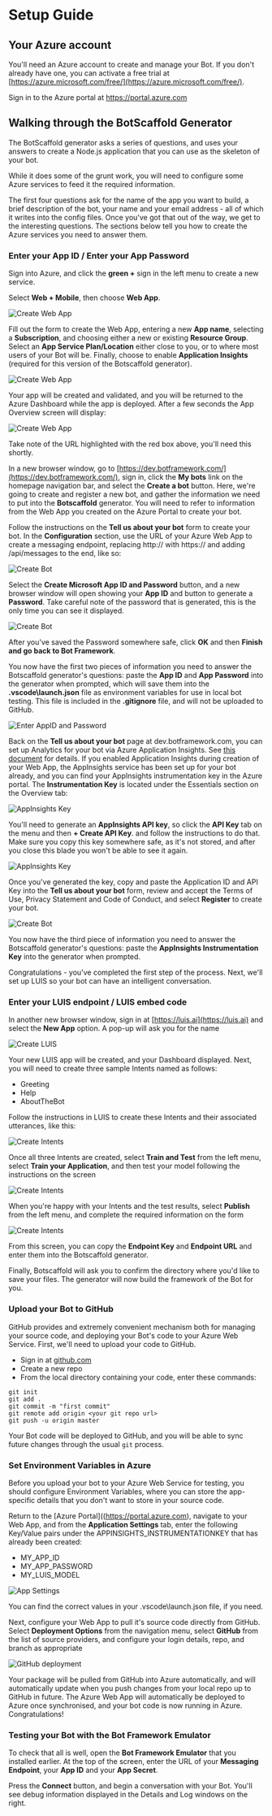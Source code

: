 # Setup Guide #

## Your Azure account ##

You'll need an Azure account to create and manage your Bot. If you don't already have one, you can activate a free trial at [https://azure.microsoft.com/free/](https://azure.microsoft.com/free/).

Sign in to the Azure portal at https://portal.azure.com

## Walking through the BotScaffold Generator ##

The BotScaffold generator asks a series of questions, and uses your answers to create a Node.js application that you can use as the skeleton of your bot. 

While it does some of the grunt work, you will need to configure some Azure services to feed it the required information. 

The first four questions ask for the name of the app you want to build, a brief description of the bot, your name and your email address - all of which it writes into the config files. Once you've got that out of the way, we get to the interesting questions. The sections below tell you how to create the Azure services you need to answer them. 

### Enter your App ID / Enter your App Password

Sign into Azure, and click the **green +** sign in the left menu to create a new service. 

Select **Web + Mobile**, then choose **Web App**. 

![Create Web App](assets/AzureCreateWebApp-1.png) 

Fill out the form to create the Web App, entering a new **App name**, selecting a **Subscription**, and choosing either a new or existing **Resource Group**. Select an **App Service Plan/Location** either close to you, or to where most users of your Bot will be. Finally, choose to enable **Application Insights** (required for this version of the Botscaffold generator).

![Create Web App](assets/AzureCreateWebApp-2.png) 

Your app will be created and validated, and you will be returned to the Azure Dashboard while the app is deployed. After a few seconds the  App Overview screen will display: 

![Create Web App](assets/AzureCreateWebApp-3.png) 

Take note of the URL highlighted with the red box above, you'll need this shortly. 

In a new browser window, go to [https://dev.botframework.com/](https://dev.botframework.com/), sign in, click the **My bots** link on the homepage navigation bar, and select the **Create a bot** button. Here, we're going to create and register a new bot, and gather the information we need to put into the **Botscaffold** generator. You will need to refer to information from the Web App you created on the Azure Portal to create your bot. 

Follow the instructions on the **Tell us about your bot** form to create your bot. In the **Configuration** section, use the URL of your Azure Web App to create a messaging endpoint, replacing http:// with https:// and adding /api/messages to the end, like so:

![Create Bot](assets/BotframeworkCreateBot-1.png)

Select the **Create Microsoft App ID and Password** button, and a new browser window will open showing your **App ID** and button to generate a **Password**. Take careful note of the password that is generated, this is the only time you can see it displayed. 

![Create Bot](assets/BotframeworkCreateBot-2.png)

After you've saved the Password somewhere safe, click **OK** and then **Finish and go back to Bot Framework**. 

You now have the first two pieces of information you need to answer the Botscaffold generator's questions: paste the **App ID** and **App Password** into the generator when prompted, which will save them into the **.vscode\launch.json** file as environment variables for use in local bot testing. This file is included in the **.gitignore** file, and will not be uploaded to GitHub. 

![Enter AppID and Password](assets/Botscaffold-1.png)

Back on the **Tell us about your bot** page at dev.botframework.com, you can set up Analytics for your bot via Azure Application Insights. See [this document](https://docs.microsoft.com/en-us/bot-framework/portal-analytics-overview#enable-analytics) for details. If you enabled Application Insights during creation of your Web App, the AppInsights service has been set up for your bot already, and you can find your AppInsights instrumentation key in the Azure portal. The **Instrumentation Key** is located under the Essentials section on the Overview tab:

![AppInsights Key](assets/AppInsights-1.png)

You'll need to generate an **AppInsights API key**, so click the **API Key** tab on the menu and then **+ Create API Key**. and follow the instructions to do that. Make sure you copy this key somewhere safe, as it's not stored, and after you close this blade you won't be able to see it again.

![AppInsights Key](assets/AppInsights-2.png)

Once you've generated the key, copy and paste the Application ID and API Key into the **Tell us about your bot** form, review and accept the Terms of Use, Privacy Statement and Code of Conduct, and select **Register** to create your bot. 

![Create Bot](assets/BotframeworkCreateBot-3.png)

You now have the third piece of information you need to answer the Botscaffold generator's questions: paste the **AppInsights Instrumentation Key** into the generator when prompted.

Congratulations - you've completed the first step of the process. Next, we'll set up LUIS so your bot can have an intelligent conversation. 

### Enter your LUIS endpoint / LUIS embed code ###

In another new browser window, sign in at [https://luis.ai](https://luis.ai) and select the **New App** option. A pop-up will ask you for the name 

![Create LUIS](assets/LUISsetup-1.png)

Your new LUIS app will be created, and your Dashboard displayed. Next, you will need to create three sample Intents named as follows:

- Greeting
- Help
- AboutTheBot

Follow the instructions in LUIS to create these Intents and their associated utterances, like this:

![Create Intents](assets/LUISsetup-2.png)

Once all three Intents are created, select **Train and Test** from the left menu, select **Train your Application**, and then test your model following the instructions on the screen

![Create Intents](assets/LUISTrainTest-1.png)

When you're happy with your Intents and the test results, select **Publish** from the left menu, and complete the required information on the form

![Create Intents](assets/LUISPublish-1.png)

From this screen, you can copy the **Endpoint Key** and **Endpoint URL** and enter them into the Botscaffold generator. 

Finally, Botscaffold will ask you to confirm the directory where you'd like to save your files.  The generator will now build the framework of the Bot for you. 

### Upload your Bot to GitHub ###

GitHub provides and extremely convenient mechanism both for managing your source code, and deploying your Bot's code to your Azure Web Service. First, we'll need to upload your code to GitHub. 

- Sign in at [github.com](https://github.com)
- Create a new repo
- From the local directory containing your code, enter these commands: 

```
git init
git add .
git commit -m "first commit"
git remote add origin <your git repo url>
git push -u origin master
```
Your Bot code will be deployed to GitHub, and you will be able to sync future changes through the usual `git` process.

### Set Environment Variables in Azure ###

Before you upload your bot to your Azure Web Service for testing, you should configure Environment Variables, where you can store the app-specific details that you don't want to store in your source code. 

Return to the [Azure Portal]((https://portal.azure.com), navigate to your Web App, and from the **Application Settings** tab, enter the following Key/Value pairs under the APPINSIGHTS_INSTRUMENTATIONKEY that has already been created:

- MY_APP_ID
- MY_APP_PASSWORD
- MY_LUIS_MODEL 

![App Settings](assets/AzureAppSettings-1.png)

You can find the correct values in your .vscode\launch.json file, if you need. 

Next, configure your Web App to pull it's source code directly from GitHub. Select **Deployment Options** from the navigation menu, select **GitHub** from the list of source providers, and configure your login details, repo, and branch as appropriate

![GitHub deployment](assets/AzureGitHubDeploy.png)

Your package will be pulled from GitHub into Azure automatically, and will automatically update when you push changes from your local repo up to GitHub in future. The Azure Web App will automatically be deployed to Azure once synchronised, and your bot code is now running in Azure. Congratulations!

### Testing your Bot with the Bot Framework Emulator ### 

To check that all is well, open the **Bot Framework Emulator** that you installed earlier. At the top of the screen, enter the URL of your **Messaging Endpoint**, your **App ID** and your **App Secret**. 

Press the **Connect** button, and begin a conversation with your Bot. You'll see debug information displayed in the Details and Log windows on the right.  


